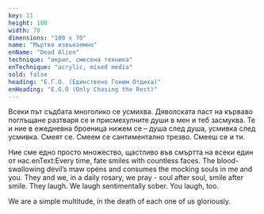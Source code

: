 ```yaml
---
key: 11
height: 100
width: 70
dimensions: "100 x 70"
name: "Мъртво извънземно"
enName: "Dead Alien"
technique: "акрил, смесена техника"
enTechnique: "acrylic, mixed media"
sold: false
heading: "Е.Г.О. (Единствено Гоним Отдиха)"
enHeading: "E.G.O (Only Chasing the Rest)"
---
```

Всеки път съдбата многолико се усмихва. Дяволската паст на кърваво поглъщане разтваря се и присмехулните души в мен и теб засмуква. Те и ние в ежедневна броеница нижем се – душа след  душа, усмивка след усмивка. Смеят се. Смеем се сантиментално трезво. Смееш се и ти. 

Ние сме едно просто множество, щастливо във смъртта на всеки един от нас.enText:Every time, fate smiles with countless faces. The blood-swallowing devil’s maw opens and consumes the mocking souls in me and you. They and we, in a daily rosary, we pray - soul after soul, smile after smile. They laugh. We laugh sentimentally sober. You laugh, too.

We are a simple multitude, in the death of each one of us gloriously.